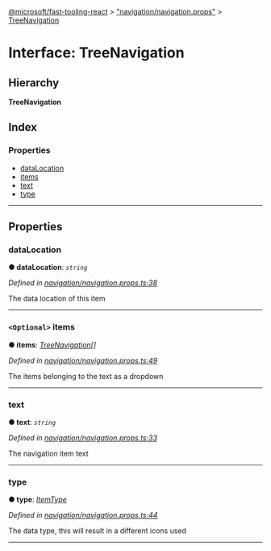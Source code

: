 [@microsoft/fast-tooling-react](../README.md) > ["navigation/navigation.props"](../modules/_navigation_navigation_props_.md) > [TreeNavigation](../interfaces/_navigation_navigation_props_.treenavigation.md)

# Interface: TreeNavigation

## Hierarchy

**TreeNavigation**

## Index

### Properties

* [dataLocation](_navigation_navigation_props_.treenavigation.md#datalocation)
* [items](_navigation_navigation_props_.treenavigation.md#items)
* [text](_navigation_navigation_props_.treenavigation.md#text)
* [type](_navigation_navigation_props_.treenavigation.md#type)

---

## Properties

<a id="datalocation"></a>

###  dataLocation

**● dataLocation**: *`string`*

*Defined in [navigation/navigation.props.ts:38](https://github.com/Microsoft/fast-dna/blob/164dd3ca/packages/fast-tooling-react/src/navigation/navigation.props.ts#L38)*

The data location of this item

___
<a id="items"></a>

### `<Optional>` items

**● items**: *[TreeNavigation](_navigation_navigation_props_.treenavigation.md)[]*

*Defined in [navigation/navigation.props.ts:49](https://github.com/Microsoft/fast-dna/blob/164dd3ca/packages/fast-tooling-react/src/navigation/navigation.props.ts#L49)*

The items belonging to the text as a dropdown

___
<a id="text"></a>

###  text

**● text**: *`string`*

*Defined in [navigation/navigation.props.ts:33](https://github.com/Microsoft/fast-dna/blob/164dd3ca/packages/fast-tooling-react/src/navigation/navigation.props.ts#L33)*

The navigation item text

___
<a id="type"></a>

###  type

**● type**: *[ItemType](../enums/_navigation_navigation_props_.itemtype.md)*

*Defined in [navigation/navigation.props.ts:44](https://github.com/Microsoft/fast-dna/blob/164dd3ca/packages/fast-tooling-react/src/navigation/navigation.props.ts#L44)*

The data type, this will result in a different icons used

___


